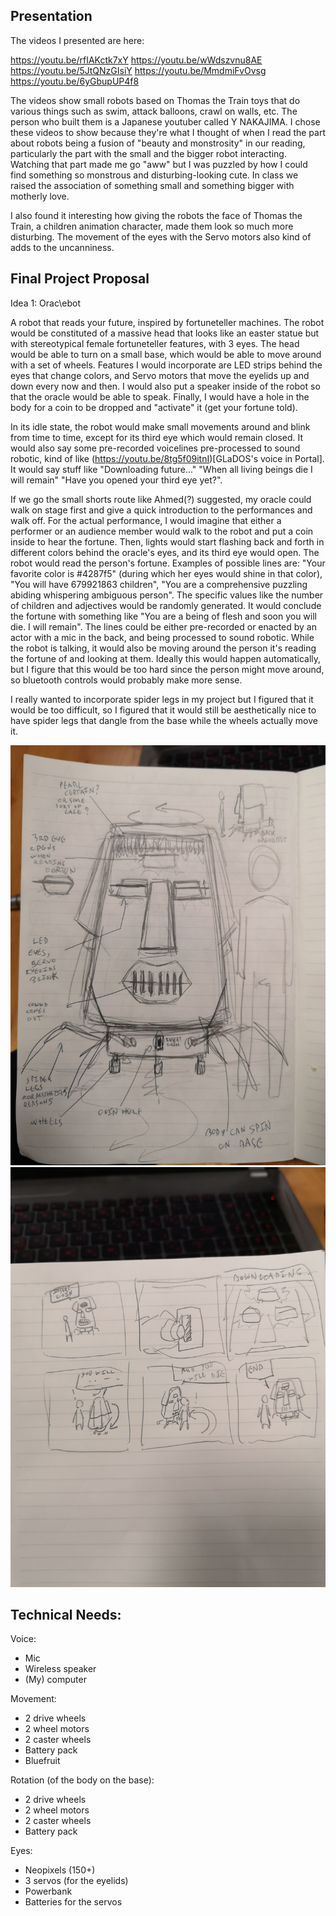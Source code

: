 ## Presentation

The videos I presented are here:

https://youtu.be/rfIAKctk7xY
https://youtu.be/wWdszvnu8AE
https://youtu.be/5JtQNzGIsiY
https://youtu.be/MmdmiFvOvsg
https://youtu.be/6yGbupUP4f8

The videos show small robots based on Thomas the Train toys that do various things such as swim, attack balloons, crawl on walls, etc. The person who built them is a Japanese youtuber called Y NAKAJIMA. I chose these videos to show because they're what I thought of when I read the part about robots being a fusion of "beauty and monstrosity" in our reading, particularly the part with the small and the bigger robot interacting. Watching that part made me go "aww" but I was puzzled by how I could find something so monstrous and disturbing-looking cute. In class we raised the association of something small and something bigger with motherly love. 

I also found it interesting how giving the robots the face of Thomas the Train, a children animation character, made them look so much more disturbing. The movement of the eyes with the Servo motors also kind of adds to the uncanniness. 

## Final Project Proposal

Idea 1: Orac\ebot

A robot that reads your future, inspired by fortuneteller machines. The robot would be constituted of a massive head that looks like an easter statue but with stereotypical female fortuneteller features, with 3 eyes. The head would be able to turn on a small base, which would be able to move around with a set of wheels. Features I would incorporate are LED strips behind the eyes that change colors, and Servo motors that move the eyelids up and down every now and then. I would also put a speaker inside of the robot so that the oracle would be able to speak. Finally, I would have a hole in the body for a coin to be dropped and "activate" it (get your fortune told). 

In its idle state, the robot would make small movements around and blink from time to time, except for its third eye which would remain closed. It would also say some pre-recorded voicelines pre-processed to sound robotic, kind of like (https://youtu.be/8tg5f09itnI)[GLaDOS's voice in Portal]. It would say stuff like "Downloading future..." "When all living beings die I will remain" "Have you opened your third eye yet?". 

If we go the small shorts route like Ahmed(?) suggested, my oracle could walk on stage first and give a quick introduction to the performances and walk off. For the actual performance, I would imagine that either a performer or an audience member would walk to the robot and put a coin inside to hear the fortune. Then, lights would start flashing back and forth in different colors behind the oracle's eyes, and its third eye would open. The robot would read the person's fortune. Examples of possible lines are: "Your favorite color is #4287f5" (during which her eyes would shine in that color), "You will have 679921863 children", "You are a comprehensive puzzling abiding whispering ambiguous person". The specific values like the number of children and adjectives would be randomly generated. It would conclude the fortune with something like "You are a being of flesh and soon you will die. I will remain". The lines could be either pre-recorded or enacted by an actor with a mic in the back, and being processed to sound robotic. While the robot is talking, it would also be moving around the person it's reading the fortune of and looking at them. Ideally this would happen automatically, but I figure that this would be too hard since the person might move around, so bluetooth controls would probably make more sense.

I really wanted to incorporate spider legs in my project but I figured that it would be too difficult, so I figured that it would still be aesthetically nice to have spider legs that dangle from the base while the wheels actually move it.  


![](IMG_20191105_112731.jpg)
![](IMG_20191105_112734.jpg)


## Technical Needs:

Voice:
- Mic
- Wireless speaker
- (My) computer

Movement:
- 2 drive wheels
- 2 wheel motors
- 2 caster wheels
- Battery pack
- Bluefruit

Rotation (of the body on the base):
- 2 drive wheels
- 2 wheel motors
- 2 caster wheels
- Battery pack

Eyes:
- Neopixels (150+)
- 3 servos (for the eyelids)
- Powerbank
- Batteries for the servos
